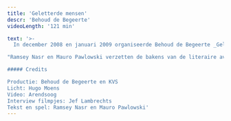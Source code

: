 ```yaml
---
title: 'Geletterde mensen'
descr: 'Behoud de Begeerte'
videoLength: '121 min'

text: '>-
  In december 2008 en januari 2009 organiseerde Behoud de Begeerte _Geletterde Mensen_ met **Ramsey Nasr** en **Mauro Pawlowski**. Dat moet dan zo ongeveer de 28ste editie geweest zijn. **Mauro Pawlowski** bracht naast zijn muziek ook, en dit in primeur, eigen teksten - met name: poëzie. Dichter **Ramsey Nasr** las uit zijn werk, maar schroomde zich niet een paar liederen te zingen.

"Ramsey Nasr en Mauro Pawlowski verzetten de bakens van de literaire avond: dit is geen voorlezen, hier bedrijft men literair-muzikaal theater" oordeelde De Standaard over de tournée. "Alles in deze _Geletterde Mensen_ lukt, leuk en verrassend, niet altijd vanzelfsprekend, Nasr en Pawlowski vergasten ons op een show die stijf staat van de gekte in het eerste deel, en tintelt van kwetsbaarheid in het tweede.”

##### Credits

Productie: Behoud de Begeerte en KVS  
Licht: Hugo Moens  
Video: Arendsoog  
Interview filmpjes: Jef Lambrechts  
Tekst en spel: Ramsey Nasr en Mauro Pawlowski'
---
```

